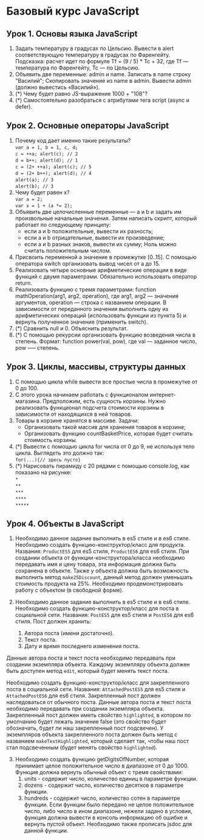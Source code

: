 # Базовый курс JavaScript
## Урок 1. Основы языка JavaScript
1. Задать температуру в градусах по Цельсию. Вывести в alert соответствующую температуру в
градусах по Фаренгейту. Подсказка: расчет идет по формуле Tf = (9 / 5) * Tc + 32, где Tf —
температура по Фаренгейту, Tc — по Цельсию.
2. Объявить две переменные: admin и name. Записать в name строку "Василий"; Скопировать
значение из name в admin. Вывести admin (должно вывестись «Василий»).
3. (*) Чему будет равно JS-выражение 1000 + "108"?
4. (*) Самостоятельно разобраться с атрибутами тега script (async и defer).

## Урок 2. Основные операторы JavaScript
1. Почему код дает именно такие результаты?<br>
`var a = 1, b = 1, c, d;`<br>
`c = ++a; alert(c); // 2`<br>
`d = b++; alert(d); // 1`<br>
`c = (2+ ++a); alert(c); // 5`<br>
`d = (2+ b++); alert(d); // 4`<br>
`alert(a); // 3`<br>
`alert(b); // 3`<br>
2. Чему будет равен x?<br>
`var a = 2;`<br>
`var x = 1 + (a *= 2);`<br>
3. Объявить две целочисленные переменные — a и b и задать им произвольные начальные
значения. Затем написать скрипт, который работает по следующему принципу:
    - если a и b положительные, вывести их разность;
    - если а и b отрицательные, вывести их произведение;
    - если а и b разных знаков, вывести их сумму;
Ноль можно считать положительным числом.
4. Присвоить переменной а значение в промежутке [0..15]. С помощью оператора switch
организовать вывод чисел от a до 15.
5. Реализовать четыре основные арифметические операции в виде функций с двумя
параметрами. Обязательно использовать оператор return.
6. Реализовать функцию с тремя параметрами: function mathOperation(arg1, arg2, operation),
где arg1, arg2 — значения аргументов, operation — строка с названием операции. В
зависимости от переданного значения выполнить одну из арифметических операций
(использовать функции из пункта 5) и вернуть полученное значение (применить switch).
7. (*) Сравнить null и 0. Объяснить результат.
8. (*) С помощью рекурсии организовать функцию возведения числа в степень. Формат: function
power(val, pow), где val — заданное число, pow –— степень.

## Урок 3. Циклы, массивы, структуры данных
1. С помощью цикла while вывести все простые числа в промежутке от 0 до 100.
2. С этого урока начинаем работать с функционалом интернет-магазина. Предположим, есть
 сущность корзины. Нужно реализовать функционал подсчета стоимости корзины в
 зависимости от находящихся в ней товаров.
3. Товары в корзине хранятся в массиве. Задачи:
    - Организовать такой массив для хранения товаров в корзине;
    - Организовать функцию countBasketPrice, которая будет считать стоимость корзины.
4. (*) Вывести с помощью цикла for числа от 0 до 9, не используя тело цикла. Выглядеть это
 должно так:<br>
 `for(...){// здесь пусто}`<br>
5. (*) Нарисовать пирамиду с 20 рядами с помощью console.log, как показано на рисунке:<br>
 `*`<br>
 `**`<br>
 `***`<br>
 `****`<br>
 `*****`<br>

## Урок 4. Объекты в JavaScript
1. Необходимо данное задание выполнить в es5 стиле и в es6 стиле.
 Необходимо создать функцию-конструктор/класс для продукта.
 Названия: `ProductES5` для es5 стиля, `ProductES6` для es6 стиля.
 При создании объекта от функции-конструктора/класса необходимо передавать имя
 и цену товара, эта информация должна быть сохранена в объекте.
 Также у объекта должна быть возможность выполнить метод `make25Discount`, данный
 метод должен уменьшать стоимость продукта на 25%.
 Необходимо продемонстрировать работу с объектом (в свободной форме).

2. Необходимо данное задание выполнить в es5 стиле и в es6 стиле.
 Необходимо создать функцию-конструктор/класс для поста в социальной сети.
 Названия: `PostES5` для es5 стиля и `PostES6` для es6 стиля.
 Пост должен хранить:
    1. Автора поста (имени достаточно).
    2. Текст поста.
    3. Дату и время последнего изменения поста.
    
 Данные автора поста и текст поста необходимо передавать при создании
 экземпляра объекта.
 Каждому экземпляру объекта должен быть доступен метод `edit`, который будет
 менять текст поста.

 Необходимо создать функцию-конструктор/класс для закрепленного поста в
 социальной сети.
 Названия: `AttachedPostES5` для es5 стиля и `AttachedPostES6` для es6 стиля.
 Закрепленный пост должен наследоваться от обычного поста.
 Данные автора поста и текст поста необходимо передавать при создании
 экземпляра объекта.
 Закрепленный пост должен иметь свойство `highlighted`, в котором по умолчанию
 будет лежать значение false (это свойство будет обозначать, будет ли наш
 закрепленный пост подсвечен).
 У экземпляров объекта закрепленного поста должен быть метод с названием
 `makeTextHighlighted`, который сделает так, чтобы наш пост стал подсвеченным
 (будет менять свойство `highlighted`).

3. Необходимо создать функцию getDigitsOfNumber, которая принимает целое
 положительное число в диапазоне от 0 до 1000.
 Функция должна вернуть обычный объект с тремя свойствами:
    1. units - содержит число, количество единиц в параметре функции.
    2. dozens - содержит число, количество десятков в параметре функции.
    3. hundreds - содержит число, количество сотен в параметре функции.
 Если функции было передано не целое положительное число, либо число в ином
 диапазоне, нежели задано в условии, функция должна вывести в консоль информацию
 об ошибке и вернуть пустой объект.
 Необходимо также прописать jsdoc для данной функции.
